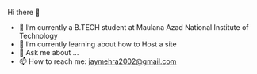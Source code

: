  Hi there 👋
 

- 🔭 I’m currently a B.TECH student at Maulana Azad National Institute of Technology
- 🌱 I’m currently learning about how to Host a site
- 💬 Ask me about ...
- 📫 How to reach me: jaymehra2002@gmail.com

